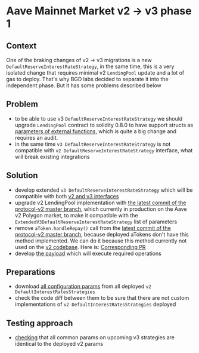 # Aave Mainnet Market v2 -> v3 phase 1

## Context

One of the braking changes of v2 -> v3 migrations is a new `DefaultReserveInterestRateStrategy`,
in the same time, this is a very isolated change that requires minimal v2 `LendingPool` update
and a lot of gas to deploy. That's why BGD labs decided to separate it into
the independent phase. But it has some problems described below

## Problem
 * to be able to use v3 `DefaultReserveInterestRateStrategy` we should upgrade `LendingPool` contract to
solidity 0.8.0 to have support structs as [parameters of external functions](https://github.com/aave/aave-v3-core/blob/master/contracts/protocol/pool/DefaultReserveInterestRateStrategy.sol#L194),
which is quite a big change and requires an audit.
 * in the same time `v3 DefaultReserveInterestRateStrategy` is not compatible with `v2 DefaultReserveInterestRateStrategy`
interface, what will break existing integrations

## Solution
 * develop extended `v3 DefaultReserveInterestRateStrategy` which will be compatible with both [v2 and v3 interfaces](https://github.com/bgd-labs/v2-mainnet-interest-rates-upgrade/blob/main/src/contracts/ExtendedV3ReserveInterestRateStrategy.sol)
 * upgrade v2 LendingPool implementation with [the latest commit of the protocol-v2 master branch](https://github.com/aave/protocol-v2/blob/master/contracts/protocol/libraries/logic/ReserveLogic.sol#L223),
which currently in production on the Aave v2 Polygon market, to make it compatible with the
`ExtendedV3DefaultReserveInterestRateStrategy` list of parameters
 * remove `aToken.handleRepay()` call from the [latest commit of the protocol-v2 master branch](https://github.com/aave/protocol-v2/blob/master/contracts/protocol/lendingpool/LendingPool.sol#L285),
because deployed aTokens don't have this method implemented. We can do it because this method
currently not used on the [v2 codebase](https://github.com/aave/protocol-v2/blob/master/contracts/protocol/tokenization/AToken.sol#L323).
Here is: [Corresponding PR](https://github.com/bgd-labs/protocol-v2/pull/6)
 * develop [the payload](https://github.com/bgd-labs/v2-mainnet-interest-rates-upgrade/blob/main/src/contracts/Phase1Payload.sol)
which will execute required operations
## Preparations
 * download [all configuration params](https://github.com/bgd-labs/v2-mainnet-interest-rates-upgrade/blob/main/src/contracts/InterestRatesStrategyConfigs.sol)
from all deployed `v2 DefaultInterestRatesStrategies`
 * check the code diff between them to be sure that there are not custom implementations of
`v2 DefaultInterestRatesStrategies` deployed

## Testing approach
 * [checking](https://github.com/bgd-labs/v2-mainnet-interest-rates-upgrade/blob/main/tests/InterestRatesStrategiesParamsTest.t.sol)
that all common params on upcoming v3 strategies are identical to the deployed v2 params
